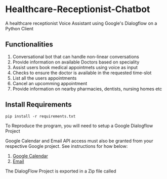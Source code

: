 # Healthcare-Receptionist-Chatbot
A healthcare receptionist Voice Assistant using Google's Dialogflow on a Python Client

## Functionalities
1. Conversational bot that can handle non-linear conversations
2. Provide information on available Doctors based on speciality
3. Assist users book medical appointmets using voice as input
  1. Checks to ensure the doctor is available in the requested time-slot
4. List all the users appointments
5. Cancel an upcomming appointment
6. Provide information on nearby pharmacies, dentists, nursing homes etc   

## Install Requirements
```
pip install -r requirements.txt
```

To Reproduce the program, you will need to setup a Google Dialogflow Project <br>

Google Calendar and Email API access must also be granted from your respective Google project. See instructions for how below:
1. [Google Calendar](https://developers.google.com/calendar/api/quickstart/python)
2. [Email](https://sendgrid.com/solutions/email-api/)

The DialogFlow Project is exported in a Zip file called 
